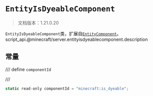 # `EntityIsDyeableComponent`

> 文档版本：1.21.0.20

`EntityIsDyeableComponent`类，扩展自[`EntityComponent`](./entitycomponent.md)。script_api.@minecraft/server.entityisdyeablecomponent.description

## 常量

/// define
`componentId`


///

```js
static read-only componentId = "minecraft:is_dyeable";
```

